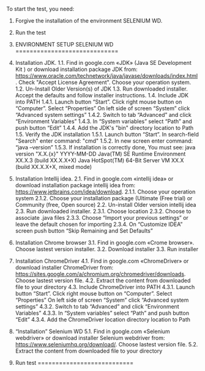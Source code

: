 To start the test, you need:
1. Forgive the installation of the environment SELENIUM WD.
2. Run the test



1. ENVIRONMENT SETUP SELENIUM WD
=============================

1.	Installation JDK.
1.1.	Find in google.com «JDK» (Java SE Development Kit ) or download installation package JDK from: https://www.oracle.com/technetwork/java/javase/downloads/index.html. Check "Accept License Agreement". Choose your operation system.
1.2.	Un-Install Older Version(s) of JDK
1.3.	Run downloaded installer. Accept the defaults and follow installer instructions.
1.4.	Include JDK into PATH
1.4.1.	Launch button “Start”. Click right mouse button on “Computer”. Select “Properties” On left side of screen “System” click “Advanced system settings”
1.4.2.	Switch to tab “Advanced” and click “Environment Variables”
1.4.3.	In “System variables” select “Path” and push button “Edit”
1.4.4.	Add the JDK's "bin" directory location to Path
1.5.	Verify the JDK installation
1.5.1.	Launch button “Start”. In search-field "Search" enter command: "cmd"
1.5.2.	In new screen enter command: “java –version”
1.5.3.	If installation is correctly done, You must see:
java version "X.X.{x}" YYYY-MM-DD
Java(TM) SE Runtime Environment XX.X.3 (build XX.X.X+X)
Java HotSpot(TM) 64-Bit Server VM XX.X (build XX.X.X+X, mixed mode)

2.	Installation Intellij idea.
2.1.	Find in google.com «intellij idea» or download installation package intellij idea from: https://www.jetbrains.com/idea/download.
2.1.1.	Choose your operation system
2.1.2.	Choose your installation package (Ultimate (Free trial) or Community (free, Open source)
2.2.	Un-install Older version intellij idea
2.3.	Run downloaded installer.
2.3.1.	Choose location
2.3.2.	Choose to associate .java files
2.3.3.	Choose “Import your previous settings” or leave the default chosen for importing
2.3.4.	On “Customize IDEA” screen push button “Skip Remaining and Set Defaults”

3.	Installation Chrome browser
3.1.	Find in google.com «Crome browser». Choose lastest version installer.
3.2.	Download installer
3.3.    Run installer

4.	Installation ChromeDriver
4.1.	Find in google.com «ChromeDriver» or download installer ChromeDriver from: https://sites.google.com/a/chromium.org/chromedriver/downloads. Choose lastest version file.
4.2.	Extract the content from downloaded file to your directory
4.3.	Include ChromeDriver into PATH
4.3.1.	Launch button “Start”. Click right mouse button on “Computer”. Select “Properties” On left side of screen “System” click “Advanced system settings”
4.3.2.	Switch to tab “Advanced” and click “Environment Variables”
4.3.3.	In “System variables” select “Path” and push button “Edit”
4.3.4.	Add the ChromeDriver location directory location to Path

5.	“Installation” Selenium WD
5.1.	Find in google.com «Selenium webdriver» or download installer Selenium webdriver from: https://www.seleniumhq.org/download/. Choose lastest version file.
5.2.	Extract the content from downloaded file to your directory

2. Run test
===========================
